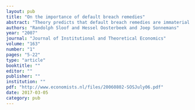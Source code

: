 ```yaml
---
layout: pub
title: "On the importance of default breach remedies"
abstract: "Theory predicts that default breach remedies are immaterial whenever contracting costs are negligible. Some experimental studies, however, suggest that in practice default rules do matter, as they may affect the preferences of parties over contract terms. This paper presents results from an experiment designed to address the importance of default breach remedies for actual contract outcomes. We find that default rules do have an impact. The reason for this is not that contract proposals and/or responses are biased towards the default, but rather that parties often disagree over what the best contracts is and therefore end up with the default."
authors: "Randolph Sloof and Hessel Oosterbeek and Joep Sonnemans"
year: "2007"
journal: "Journal of Institutional and Theoretical Economics"
volume: "163"
number: "1"
pages: "5-22"
type: "article"
booktitle: ""
editor: ""
publisher: ""
institution: ""
pdf: "http://www.economists.nl/files/20060802-SOSJuly06.pdf"
date: 2017-03-05
category: pub
---
```

